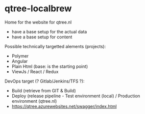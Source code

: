 # qtree-localbrew 
Home for the website for qtree.nl
- have a base setup for the actual data
- have a base setup for content

Possible technically targetted alements (projects):
- Polymer
- Angular
- Plain Html (base: is the starting point)
- ViewJs / React / Redux 

DevOps target (? Gitlab/Jenkins/TFS ?):
- Build (retrieve from GIT & Build)
- Deploy (release pipeline - Test environment (local) / Production environment (qtree.nl)
- https://qtree.azurewebsites.net/swagger/index.html
